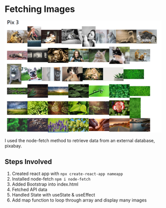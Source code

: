 # Fetching Images

![](images/natureImages.png)

I used the node-fetch method to retrieve data from an external database, pixabay.

## Steps Involved

1. Created react app with `npx create-react-app nameapp`
1. Installed node-fetch `npm i node-fetch`
1. Added Bootstrap into index.html
1. Fetched API data 
1. Handled State with useState & useEffect
1. Add map function to loop through array and display many images